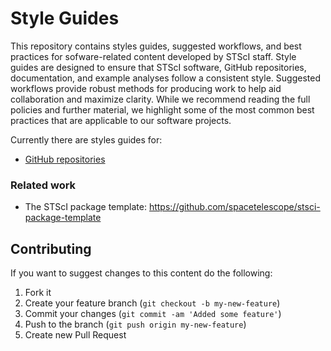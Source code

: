 # Style Guides

This repository contains styles guides, suggested workflows, and best practices for sofware-related content developed by STScI staff. Style guides are designed to ensure that STScI software, GitHub repositories, documentation, and example analyses follow a consistent style. Suggested workflows provide robust methods for producing work to help aid collaboration and maximize clarity. While we recommend reading the full policies and further material, we highlight some of the most common best practices that are applicable to our software projects.  

Currently there are styles guides for:

- [GitHub repositories](guides/github-repositories.md)

### Related work

- The STScI package template: https://github.com/spacetelescope/stsci-package-template

## Contributing

If you want to suggest changes to this content do the following:

1. Fork it
2. Create your feature branch (`git checkout -b my-new-feature`)
3. Commit your changes (`git commit -am 'Added some feature'`)
4. Push to the branch (`git push origin my-new-feature`)
5. Create new Pull Request
